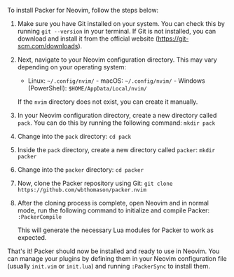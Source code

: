 To install Packer for Neovim, follow the steps below:

1. Make sure you have Git installed on your system. You can check
this by running `git --version` in your terminal. If Git is not
installed, you can download and install it from the official website
(https://git-scm.com/downloads).

2. Next, navigate to your Neovim configuration directory. This may vary
depending on your operating system:

   - Linux: `~/.config/nvim/` - macOS: `~/.config/nvim/` - Windows
   (PowerShell): `$HOME/AppData/Local/nvim/`

   If the `nvim` directory does not exist, you can create it manually.

3. In your Neovim configuration directory, create a new directory called
`pack`. You can do this by running the following command:
   ``` mkdir pack ```

4. Change into the `pack` directory:
   ``` cd pack ```

5. Inside the `pack` directory, create a new directory called `packer`:
   ``` mkdir packer ```

6. Change into the `packer` directory:
   ``` cd packer ```

7. Now, clone the Packer repository using Git:
   ``` git clone https://github.com/wbthomason/packer.nvim ```

8. After the cloning process is complete, open Neovim and in normal mode,
run the following command to initialize and compile Packer:
   ``` :PackerCompile ```

   This will generate the necessary Lua modules for Packer to work
   as expected.

That's it! Packer should now be installed and ready to use in Neovim. You
can manage your plugins by defining them in your Neovim configuration
file (usually `init.vim` or `init.lua`) and running `:PackerSync` to
install them.
